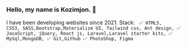 ### Hello, my name is Kozimjon. 👋
I have been developing websites since 2021.
Stack:
      <code>
                    ✅ HTML5, CSS3, SASS,Bootstrap,Materialize UI, Tailwind css, Ant design,
                    ✅ JavaScript, jQuery, React js, Laravel,Laravel starter kits,
                    ✅ MySql,MongoDB,
                    ✅ Git,Github
                    ✅ PhotoShop, Figma
      </code>

<!--
**Kozimjon-Malikov/Kozimjon-Malikov** is a ✨ _special_ ✨ repository because its `README.md` (this file) appears on your GitHub profile.

Here are some ideas to get you started:

- 🔭 I’m currently working on ...
- 🌱 I’m currently learning ...
- 👯 I’m looking to collaborate on ...
- 🤔 I’m looking for help with ...
- 💬 Ask me about ...
- 📫 How to reach me: ...
- 😄 Pronouns: ...
- ⚡ Fun fact: ...
-->
